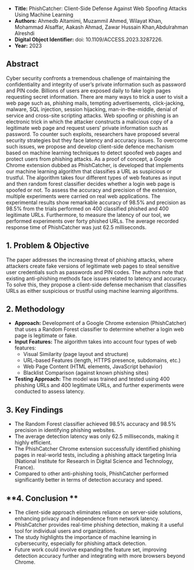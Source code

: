 - **Title:** PhishCatcher: Client-Side Defense Against Web Spoofing Attacks Using Machine Learning
- **Authors:** Ahmedb Altamimi, Muzammil Ahmed, Wilayat Khan, Mohammad Alsaffar, Aakash Ahmad, Zawar Hussain Khan,Abdulrahman Alreshdi
- **Digital Object Identifier:** doi: 10.1109/ACCESS.2023.3287226.
- **Year:** 2023

## Abstract

Cyber security confronts a tremendous challenge of maintaining the confidentiality and integrity of user’s private information such as password and PIN code. Billions of users are exposed daily to fake login pages requesting secret information. There are many ways to trick a user to visit a web page such as, phishing mails, tempting advertisements, click-jacking, malware, SQL injection, session hijacking, man-in-the-middle, denial of service and cross-site scripting attacks. Web spoofing or phishing is an electronic trick in which the attacker constructs a malicious copy of a legitimate web page and request users’ private information such as password. To counter such exploits, researchers have proposed several security strategies but they face latency and accuracy issues. To overcome such issues, we propose and develop client-side defence mechanism based on machine learning techniques to detect spoofed web pages and protect users from phishing attacks. As a proof of concept, a Google Chrome extension dubbed as PhishCatcher, is developed that implements our machine learning algorithm that classifies a URL as suspicious or trustful. The algorithm takes four different types of web features as input and then random forest classifier decides whether a login web page is spoofed or not. To assess the accuracy and precision of the extension, multiple experiments were carried on real web applications. The experimental results show remarkable accuracy of 98.5% and precision as 98.5% from the trials performed on 400 classified phished and 400 legitimate URLs. Furthermore, to measure the latency of our tool, we performed experiments over forty phished URLs. The average recorded response time of PhishCatcher was just 62.5 milliseconds.



## **1. Problem & Objective**
The paper addresses the increasing threat of phishing attacks, where attackers create fake versions of legitimate web pages to steal sensitive user credentials such as passwords and PIN codes. The authors note that existing anti-phishing methods face issues related to latency and accuracy. To solve this, they propose a client-side defense mechanism that classifies URLs as either suspicious or trustful using machine learning algorithms.



## **2. Methodology**
- **Approach:** Development of a Google Chrome extension (PhishCatcher) that uses a Random Forest classifier to determine whether a login web page is legitimate or fake.
- **Input Features:** The algorithm takes into account four types of web features:
   - Visual Similarity (page layout and structure)
   - URL-based Features (length, HTTPS presence, subdomains, etc.)
   - Web Page Content (HTML elements, JavaScript behavior)
   - Blacklist Comparison (against known phishing sites)
- **Testing Approach:** The model was trained and tested using 400 phishing URLs and 400 legitimate URLs, and further experiments were conducted to assess latency.



## **3. Key Findings**
- The Random Forest classifier achieved 98.5% accuracy and 98.5% precision in identifying phishing websites.
- The average detection latency was only 62.5 milliseconds, making it highly efficient.
- The PhishCatcher Chrome extension successfully identified phishing pages in real-world tests, including a phishing attack targeting Inria (National Institute for Research in Digital Science and Technology, France).
- Compared to other anti-phishing tools, PhishCatcher performed significantly better in terms of detection accuracy and speed.



## **4. Conclusion **
- The client-side approach eliminates reliance on server-side solutions, enhancing privacy and independence from network latency.
- PhishCatcher provides real-time phishing detection, making it a useful tool for individual users and organizations.
- The study highlights the importance of machine learning in cybersecurity, especially for phishing attack detection.
- Future work could involve expanding the feature set, improving detection accuracy further and integrating with more browsers beyond Chrome.
